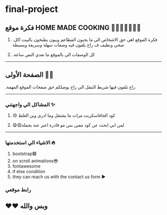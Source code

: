 # final-project

## فكرة موقع HOME MADE COOKING 🍳🧑🏽‍🍳🧑🏽‍🍳

1. .فكرة الموقع اهي حق الاشخاص الي ما يحبون المطاعم ويبون يطبخون بالبيت اكل صحي ونظيف ف راح يلقون فيه وصفات سهلة وسريعة وبسيطة

2.  .كل الوصفات الي بالموقع ما تعدي النص ساعة

<hr>


## الصفحة الأولى 🧭🧭
 .راح تلقون فيها شريط التنقل الي راح  يوصلكم حق صفحات الموقع المهمة


 <hr>

### المشاكل الي واجهتني ✨

1. 😢 كود الجافاسكربت مرات ما يشتغل وما ادري وين الغلط

2. 😩😩لمن ابي ابحث عن كود معين بس مو قادرة اعبر عنة بجملة 



<hr>

### الاشياء الي استخدمتها 🔥
1. bootstrap🟪
2. on scroll animations😎
3. fontawesome
4. if else condition
5. they can reach us with the contact us form ▶︎

### رابط موقعي
 
## ❤️❤️ وبس والله